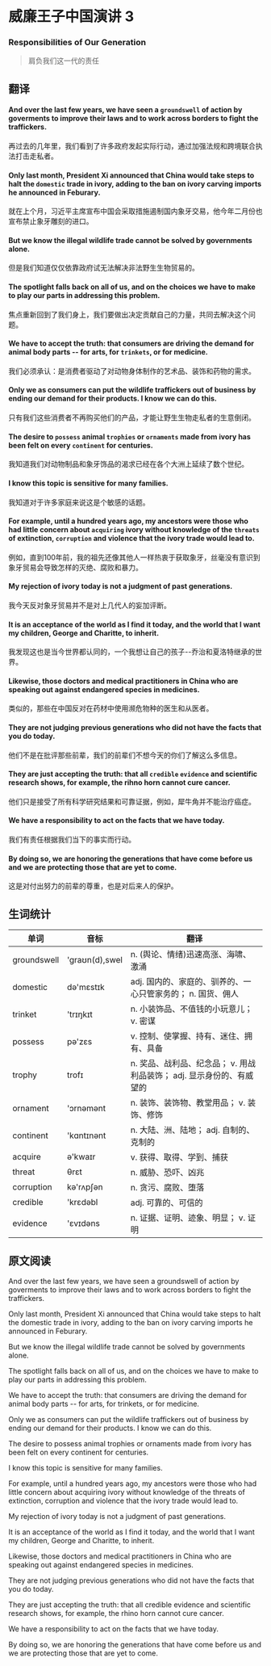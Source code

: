 # 威廉王子中国演讲 3
### Responsibilities of Our Generation
>肩负我们这一代的责任

## 翻译
#### And over the last few years, we have seen a `groundswell` of action by goverments to improve their laws and to work across borders to fight the traffickers.
再过去的几年里，我们看到了许多政府发起实际行动，通过加强法规和跨境联合执法打击走私者。
#### Only last month, President Xi announced that China would take steps to halt the `domestic` trade in ivory, adding to the ban on ivory carving imports he announced in Feburary.
就在上个月，习近平主席宣布中国会采取措施遏制国内象牙交易，他今年二月份也宣布禁止象牙雕刻的进口。
#### But we know the illegal wildlife trade cannot be solved by governments alone.
但是我们知道仅仅依靠政府试无法解决非法野生生物贸易的。
#### The spotlight falls back on all of us, and on the choices we have to make to play our parts in addressing this problem.
焦点重新回到了我们身上，我们要做出决定贡献自己的力量，共同去解决这个问题。
#### We have to accept the truth: that consumers are driving the demand for animal body parts -- for arts, for `trinkets`, or for medicine.
我们必须承认：是消费者驱动了对动物身体制作的艺术品、装饰和药物的需求。
#### Only we as consumers can put the wildlife traffickers out of business by ending our demand for their products. I know we can do this.
只有我们这些消费者不再购买他们的产品，才能让野生生物走私者的生意倒闭。
#### The desire to `possess` animal `trophies` or `ornaments` made from ivory has been felt on every `continent` for centuries.
我知道我们对动物制品和象牙饰品的渴求已经在各个大洲上延续了数个世纪。
#### I know this topic is sensitive for many families.
我知道对于许多家庭来说这是个敏感的话题。
#### For example, until a hundred years ago, my ancestors were those who had little concern about `acquiring` ivory without knowledge of the `threats` of extinction, `corruption` and violence that the ivory trade would lead to.
例如，直到100年前，我的祖先还像其他人一样热衷于获取象牙，丝毫没有意识到象牙贸易会导致怎样的灭绝、腐败和暴力。
#### My rejection of ivory today is not a judgment of past generations.
我今天反对象牙贸易并不是对上几代人的妄加评断。
#### It is an acceptance of the world as I find it today, and the world that I want my children, George and Charitte, to inherit.
我发现这也是当今世界都认同的，一个我想让自己的孩子--乔治和夏洛特继承的世界。
#### Likewise, those doctors and medical practitioners in China who are speaking out against endangered species in medicines.
类似的，那些在中国反对在药材中使用濒危物种的医生和从医者。
#### They are not judging previous generations who did not have the facts that you do today.
他们不是在批评那些前辈，我们的前辈们不想今天的你们了解这么多信息。
#### They are just accepting the truth: that all `credible` `evidence` and scientific research shows, for example, the rihno horn cannot cure cancer.
他们只是接受了所有科学研究结果和可靠证据，例如，犀牛角并不能治疗癌症。
#### We have a responsibility to act on the facts that we have today.
我们有责任根据我们当下的事实而行动。
#### By doing so, we are honoring the generations that have come before us and we are protecting those that are yet to come.
这是对付出努力的前辈的尊重，也是对后来人的保护。
## 生词统计
| 单词 | 音标 | 翻译 |
|-|-|-|
| groundswell | 'graʊn(d),swel | n. (舆论、情绪)迅速高涨、海啸、激涌 |
| domestic | də'mɛstɪk | adj. 国内的、家庭的、驯养的、一心只管家务的； n. 国货、佣人 |
| trinket | 'trɪŋkɪt | n. 小装饰品、不值钱的小玩意儿； v. 密谋 |
| possess | pə'zɛs | v. 控制、使掌握、持有、迷住、拥有、具备 |
| trophy | trofɪ | n. 奖品、战利品、纪念品； v. 用战利品装饰； adj. 显示身份的、有威望的 |
| ornament | 'ɔrnəmənt | n. 装饰、装饰物、教堂用品； v. 装饰、修饰 |
| continent | 'kɑntɪnənt | n. 大陆、洲、陆地； adj. 自制的、克制的 |
| acquire | ə'kwaɪr | v. 获得、取得、学到、捕获 |
| threat | θrɛt | n. 威胁、恐吓、凶兆 |
| corruption | kə'rʌpʃən | n. 贪污、腐败、堕落 |
| credible | 'krɛdəbl | adj. 可靠的、可信的 |
| evidence | 'ɛvɪdəns | n. 证据、证明、迹象、明显； v. 证明 |

## 原文阅读
And over the last few years, we have seen a groundswell of action by goverments to improve their laws and to work across borders to fight the traffickers.

Only last month, President Xi announced that China would take steps to halt the domestic trade in ivory, adding to the ban on ivory carving imports he announced in Feburary.

But we know the illegal wildlife trade cannot be solved by governments alone.

The spotlight falls back on all of us, and on the choices we have to make to play our parts in addressing this problem.

We have to accept the truth: that consumers are driving the demand for animal body parts -- for arts, for trinkets, or for medicine.

Only we as consumers can put the wildlife traffickers out of business by ending our demand for their products. I know we can do this.

The desire to possess animal trophies or ornaments made from ivory has been felt on every continent for centuries.

I know this topic is sensitive for many families.

For example, until a hundred years ago, my ancestors were those who had little concern about acquiring ivory without knowledge of the threats of extinction, corruption and violence that the ivory trade would lead to.

My rejection of ivory today is not a judgment of past generations.

It is an acceptance of the world as I find it today, and the world that I want my children, George and Charitte, to inherit.

Likewise, those doctors and medical practitioners in China who are speaking out against endangered species in medicines.

They are not judging previous generations who did not have the facts that you do today.

They are just accepting the truth: that all credible evidence and scientific research shows, for example, the rhino horn cannot cure cancer.

We have a responsibility to act on the facts that we have today.

By doing so, we are honoring the generations that have come before us and we are protecting those that are yet to come.

<src-rtyAudio :src="'https://rtyxmd.gitee.io/rtyresources2019/2019-May/Responsibilities of Our Generation.mp3'"></src-rtyAudio>
